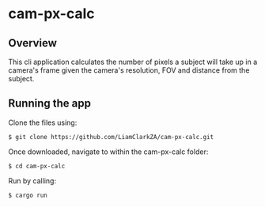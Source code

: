 # cam-px-calc

## Overview
This cli application calculates the number of pixels a subject will take up in a camera's frame given the camera's resolution, FOV and distance from the subject.

## Running the app
Clone the files using:

    $ git clone https://github.com/LiamClarkZA/cam-px-calc.git

Once downloaded, navigate to within the cam-px-calc folder:

    $ cd cam-px-calc
    
Run by calling:

    $ cargo run
